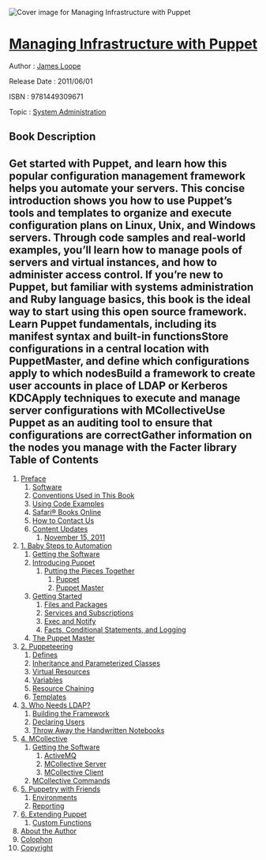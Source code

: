 ![Cover image for Managing Infrastructure with Puppet](https://imgdetail.ebookreading.net/cover/cover/system_admin/EB9781449309671.jpg)

[Managing Infrastructure with Puppet](https://ebookreading.net/view/book/Managing+Infrastructure+with+Puppet-EB9781449309671_1.html "Managing Infrastructure with Puppet")
====================================================================================================================

Author : [James Loope](https://ebookreading.net/search/author/James+Loope)

Release Date : 2011/06/01

ISBN : 9781449309671

Topic : [System Administration](https://ebookreading.net/search/category/system-administration)

Book Description
-----------------

Get started with Puppet, and learn how this popular configuration management framework helps you automate your servers. This concise introduction shows you how to use Puppet’s tools and templates to organize and execute configuration plans on Linux, Unix, and Windows servers. Through code samples and real-world examples, you’ll learn how to manage pools of servers and virtual instances, and how to administer access control. If you’re new to Puppet, but familiar with systems administration and Ruby language basics, this book is the ideal way to start using this open source framework.
Learn Puppet fundamentals, including its manifest syntax and built-in functionsStore configurations in a central location with PuppetMaster, and define which configurations apply to which nodesBuild a framework to create user accounts in place of LDAP or Kerberos KDCApply techniques to execute and manage server configurations with MCollectiveUse Puppet as an auditing tool to ensure that configurations are correctGather information on the nodes you manage with the Facter library              
Table of Contents
-----------------

1. [Preface](https://ebookreading.net/view/book/Managing+Infrastructure+with+Puppet-EB9781449309671_3.html)
    1. [Software](https://ebookreading.net/view/book/Managing+Infrastructure+with+Puppet-EB9781449309671_3.html#I_sect1_d1e126)
    1. [Conventions Used in This Book](https://ebookreading.net/view/book/Managing+Infrastructure+with+Puppet-EB9781449309671_3.html#I_sect1_d1e131)
    1. [Using Code Examples](https://ebookreading.net/view/book/Managing+Infrastructure+with+Puppet-EB9781449309671_3.html#I_sect1_d1e170)
    1. [Safari® Books Online](https://ebookreading.net/view/book/Managing+Infrastructure+with+Puppet-EB9781449309671_3.html#I_sect1_d1e185)
    1. [How to Contact Us](https://ebookreading.net/view/book/Managing+Infrastructure+with+Puppet-EB9781449309671_3.html#I_sect1_d1e198)
    1. [Content Updates](https://ebookreading.net/view/book/Managing+Infrastructure+with+Puppet-EB9781449309671_3.html#I_sect1_d1e251)
        1. [November 15, 2011](https://ebookreading.net/view/book/Managing+Infrastructure+with+Puppet-EB9781449309671_3.html#id413210)
1. [1. Baby Steps to Automation](https://ebookreading.net/view/book/Managing+Infrastructure+with+Puppet-EB9781449309671_4.html)
    1. [Getting the Software](https://ebookreading.net/view/book/Managing+Infrastructure+with+Puppet-EB9781449309671_4.html#I_sect11_d1e245)
    1. [Introducing Puppet](https://ebookreading.net/view/book/Managing+Infrastructure+with+Puppet-EB9781449309671_4.html#I_sect11_d1e271)
        1. [Putting the Pieces Together](https://ebookreading.net/view/book/Managing+Infrastructure+with+Puppet-EB9781449309671_4.html#id427480)
            1. [Puppet](https://ebookreading.net/view/book/Managing+Infrastructure+with+Puppet-EB9781449309671_4.html#id548097)
            1. [Puppet Master](https://ebookreading.net/view/book/Managing+Infrastructure+with+Puppet-EB9781449309671_4.html#id406700)
    1. [Getting Started](https://ebookreading.net/view/book/Managing+Infrastructure+with+Puppet-EB9781449309671_4.html#I_sect11_d1e300)
        1. [Files and Packages](https://ebookreading.net/view/book/Managing+Infrastructure+with+Puppet-EB9781449309671_4.html#id537127)
        1. [Services and Subscriptions](https://ebookreading.net/view/book/Managing+Infrastructure+with+Puppet-EB9781449309671_4.html#id295043)
        1. [Exec and Notify](https://ebookreading.net/view/book/Managing+Infrastructure+with+Puppet-EB9781449309671_4.html#id622388)
        1. [Facts, Conditional Statements, and Logging](https://ebookreading.net/view/book/Managing+Infrastructure+with+Puppet-EB9781449309671_4.html#id533543)
    1. [The Puppet Master](https://ebookreading.net/view/book/Managing+Infrastructure+with+Puppet-EB9781449309671_4.html#I_sect11_d1e552)
1. [2. Puppeteering](https://ebookreading.net/view/book/Managing+Infrastructure+with+Puppet-EB9781449309671_5.html)
    1. [Defines](https://ebookreading.net/view/book/Managing+Infrastructure+with+Puppet-EB9781449309671_5.html#I_sect12_d1e752)
    1. [Inheritance and Parameterized Classes](https://ebookreading.net/view/book/Managing+Infrastructure+with+Puppet-EB9781449309671_5.html#I_sect12_d1e774)
    1. [Virtual Resources](https://ebookreading.net/view/book/Managing+Infrastructure+with+Puppet-EB9781449309671_5.html#I_sect12_d1e807)
    1. [Variables](https://ebookreading.net/view/book/Managing+Infrastructure+with+Puppet-EB9781449309671_5.html#I_sect12_d1e841)
    1. [Resource Chaining](https://ebookreading.net/view/book/Managing+Infrastructure+with+Puppet-EB9781449309671_5.html#I_sect12_d1e915)
    1. [Templates](https://ebookreading.net/view/book/Managing+Infrastructure+with+Puppet-EB9781449309671_5.html#I_sect12_d1e858)
1. [3. Who Needs LDAP?](https://ebookreading.net/view/book/Managing+Infrastructure+with+Puppet-EB9781449309671_6.html)
    1. [Building the Framework](https://ebookreading.net/view/book/Managing+Infrastructure+with+Puppet-EB9781449309671_6.html#I_sect13_d1e909)
    1. [Declaring Users](https://ebookreading.net/view/book/Managing+Infrastructure+with+Puppet-EB9781449309671_6.html#I_sect13_d1e946)
    1. [Throw Away the Handwritten Notebooks](https://ebookreading.net/view/book/Managing+Infrastructure+with+Puppet-EB9781449309671_6.html#I_sect13_d1e986)
1. [4. MCollective](https://ebookreading.net/view/book/Managing+Infrastructure+with+Puppet-EB9781449309671_7.html)
    1. [Getting the Software](https://ebookreading.net/view/book/Managing+Infrastructure+with+Puppet-EB9781449309671_7.html#I_sect14_d1e1006)
        1. [ActiveMQ](https://ebookreading.net/view/book/Managing+Infrastructure+with+Puppet-EB9781449309671_7.html#id401239)
        1. [MCollective Server](https://ebookreading.net/view/book/Managing+Infrastructure+with+Puppet-EB9781449309671_7.html#id401256)
        1. [MCollective Client](https://ebookreading.net/view/book/Managing+Infrastructure+with+Puppet-EB9781449309671_7.html#id401077)
    1. [MCollective Commands](https://ebookreading.net/view/book/Managing+Infrastructure+with+Puppet-EB9781449309671_7.html#I_sect14_d1e1084)
1. [5. Puppetry with Friends](https://ebookreading.net/view/book/Managing+Infrastructure+with+Puppet-EB9781449309671_8.html)
    1. [Environments](https://ebookreading.net/view/book/Managing+Infrastructure+with+Puppet-EB9781449309671_8.html#I_sect15_d1e1257)
    1. [Reporting](https://ebookreading.net/view/book/Managing+Infrastructure+with+Puppet-EB9781449309671_8.html#I_sect15_d1e1293)
1. [6. Extending Puppet](https://ebookreading.net/view/book/Managing+Infrastructure+with+Puppet-EB9781449309671_9.html)
    1. [Custom Functions](https://ebookreading.net/view/book/Managing+Infrastructure+with+Puppet-EB9781449309671_9.html#I_sect16_d1e1404)
1. [About the Author](https://ebookreading.net/view/book/Managing+Infrastructure+with+Puppet-EB9781449309671_10.html)
1. [Colophon](https://ebookreading.net/view/book/Managing+Infrastructure+with+Puppet-EB9781449309671_11.html)
1. [Copyright](https://ebookreading.net/view/book/Managing+Infrastructure+with+Puppet-EB9781449309671_12.html)
